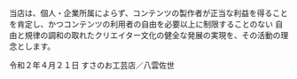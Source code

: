 当店は、個人・企業所属によらず、コンテンツの製作者が正当な利益を得ることを肯定し、かつコンテンツの利用者の自由を必要以上に制限することのない
自由と規律の調和の取れたクリエイター文化の健全な発展の実現を、その活動の理念とします。

令和２年４月２１日
すさのお工芸店／八雲佐世
